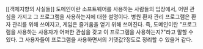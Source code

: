 [[객체지향의 사실들]]
도메인이란 소프트웨어를 사용하는 사람들의 입장에서, 어떤 관심을 가지고 그 프로그램을 사용하는지에 대한 설명이다.
병원 환자 관리 프로그램은 환자 관리를 위해 쓰여지고, 게임은 즐거움을 얻기 위해 쓰여진다. 
즉, 도메인이란 "프로그램을 사용하는 사용자가 어떠한 관심을 갖고 이 프로그램을 사용하는지?"라고 말할 수 있다. 그 사용자들이 프로그램을 사용하면서의 기댓값?정도로 정리할 수 있을거 같다.




